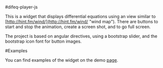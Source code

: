 #difeq-player-js

This is a widget that displays differential equations using an view similar to [http://hint.fm/wind/](http://hint.fm/wind/ "wind map"). There are buttons to start and stop the animation, create a screen shot, and to go full screen. 

The project is based on angular directives, using a bootstrap slider, and the bootstrap icon font for button images.

#Examples

You can find examples of the widget on the demo [page](https://github.com/andylbrummer/difeq-player-js).